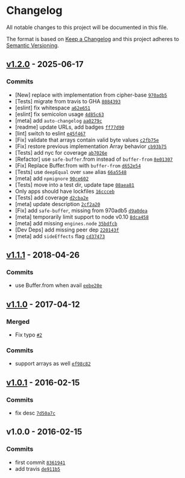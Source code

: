 # Changelog

All notable changes to this project will be documented in this file.

The format is based on [Keep a Changelog](https://keepachangelog.com/en/1.0.0/)
and this project adheres to [Semantic Versioning](https://semver.org/spec/v2.0.0.html).

## [v1.2.0](https://github.com/browserify/to-buffer/compare/v1.1.1...v1.2.0) - 2025-06-17

### Commits

- [New] replace with implementation from cipher-base [`970adb5`](https://github.com/browserify/to-buffer/commit/970adb5523efdaa13f5ecb82967fc9f617865549)
- [Tests] migrate from travis to GHA [`8084393`](https://github.com/browserify/to-buffer/commit/808439337ca9ac3dbb8399079aaa2a4cb738627c)
- [eslint] fix whitespace [`a62e651`](https://github.com/browserify/to-buffer/commit/a62e651b661adf98c17e9e486b55bb8ff0ffb8c9)
- [eslint] fix semicolon usage [`4d85c63`](https://github.com/browserify/to-buffer/commit/4d85c6318c72feae8d19037937154f9b99ba266f)
- [meta] add `auto-changelog` [`aa0279c`](https://github.com/browserify/to-buffer/commit/aa0279c5199ca7fe39acfb950a4c824e97f06232)
- [readme] update URLs, add badges [`ff77d90`](https://github.com/browserify/to-buffer/commit/ff77d90b89de7b02538ecb2d6a89da086093bed8)
- [lint] switch to eslint [`e45f467`](https://github.com/browserify/to-buffer/commit/e45f467c7229e632cd3c10fc02895ba4d3204bbe)
- [Fix] validate that arrays contain valid byte values [`c2fb75e`](https://github.com/browserify/to-buffer/commit/c2fb75edf2fb113d58599e990f86574b4dfa62d8)
- [Fix] restore previous implementation Array behavior [`cb93b75`](https://github.com/browserify/to-buffer/commit/cb93b75a79caa9897f6c29ecde91f4ae35f704fe)
- [Tests] add nyc for coverage [`ab7026e`](https://github.com/browserify/to-buffer/commit/ab7026e36e3716c8101229f426e7f4571e55794b)
- [Refactor] use `safe-buffer`.from instead of `buffer-from` [`8e01307`](https://github.com/browserify/to-buffer/commit/8e01307191245044469e47695c5c2675b85e84e9)
- [Fix] Replace Buffer.from with `buffer-from` [`d652e54`](https://github.com/browserify/to-buffer/commit/d652e54e2396a47358a553c447e0f338b4c2dc67)
- [Tests] use `deepEqual` over `same` alias [`66a5548`](https://github.com/browserify/to-buffer/commit/66a55480258011bb5d81c5aad1360468f418d0b4)
- [meta] add `npmignore` [`90ce602`](https://github.com/browserify/to-buffer/commit/90ce6023737d50521aff44d87063db1e3f7e352a)
- [Tests] move into a test dir, update tape [`08aea81`](https://github.com/browserify/to-buffer/commit/08aea81b61b90d1fcb7e9275b5b0ba718531d9a8)
- Only apps should have lockfiles [`16ccceb`](https://github.com/browserify/to-buffer/commit/16ccceb23f350be16e80111188c90a3492916f5d)
- [Tests] add coverage [`d2cba2e`](https://github.com/browserify/to-buffer/commit/d2cba2ec76ed43c83e2a7a91f58fa7640aeb61e9)
- [meta] update description [`2cf2a20`](https://github.com/browserify/to-buffer/commit/2cf2a200a31f9543d2e8a24b5ea0e8bd843166c3)
- [Fix] add `safe-buffer`, missing from 970adb5 [`d9a0dea`](https://github.com/browserify/to-buffer/commit/d9a0dead7c638d188f8b48cdf2b5fd6cfa886071)
- [meta] temporarily limit support to node v0.10 [`8dca458`](https://github.com/browserify/to-buffer/commit/8dca458bd9a2c6b84d6e3a1996e41b242fe1c49a)
- [meta] add missing `engines.node` [`35bdfcb`](https://github.com/browserify/to-buffer/commit/35bdfcb3a71dfbd5b35d35250c9dac19c99f4197)
- [Dev Deps] add missing peer dep [`220143f`](https://github.com/browserify/to-buffer/commit/220143f1f6e47154380c27a2d88ce300104007fa)
- [meta] add `sideEffects` flag [`cd37473`](https://github.com/browserify/to-buffer/commit/cd374738d24b22b029862b3c27b9e247d4e62daf)

## [v1.1.1](https://github.com/browserify/to-buffer/compare/v1.1.0...v1.1.1) - 2018-04-26

### Commits

- use Buffer.from when avail [`eebe20e`](https://github.com/browserify/to-buffer/commit/eebe20e0603e2c6a542b00316f1661741fdf1124)

## [v1.1.0](https://github.com/browserify/to-buffer/compare/v1.0.1...v1.1.0) - 2017-04-12

### Merged

- Fix typo [`#2`](https://github.com/browserify/to-buffer/pull/2)

### Commits

- support arrays as well [`ef98c82`](https://github.com/browserify/to-buffer/commit/ef98c82791d71601077577e84c4614ec2d05f086)

## [v1.0.1](https://github.com/browserify/to-buffer/compare/v1.0.0...v1.0.1) - 2016-02-15

### Commits

- fix desc [`7d50a7c`](https://github.com/browserify/to-buffer/commit/7d50a7c69c3eef77448893744ada16601c44af6a)

## v1.0.0 - 2016-02-15

### Commits

- first commit [`8361941`](https://github.com/browserify/to-buffer/commit/8361941d7acb3b82c732ecd10bdb047da5af2028)
- add travis [`de911b5`](https://github.com/browserify/to-buffer/commit/de911b5364558561d84b4ec9e43c6a0fe1c8e904)
